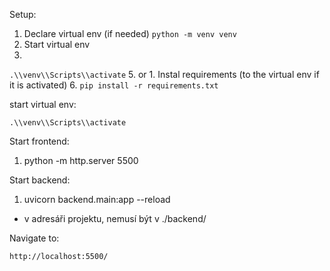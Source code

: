 Setup:
1. Declare virtual env (if needed)
```python -m venv venv```
3. Start virtual env
4. 
```.\\venv\\Scripts\\activate```
5. or 1. Instal requirements (to the virtual env if it is activated)
6. 
```pip install -r requirements.txt```


start virtual env:

```.\\venv\\Scripts\\activate```


Start frontend:
1. python -m http.server 5500


Start backend:
1. uvicorn backend.main:app --reload
- v adresáři projektu, nemusí být v ./backend/

Navigate to:

```http://localhost:5500/```
